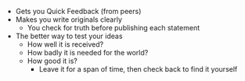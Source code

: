 - Gets you Quick Feedback (from peers)
- Makes you write originals clearly
	- You check for truth before publishing each statement
- The better way to test your ideas
	- How well it is received?
	- How badly it is needed for the world?
	- How good it is?
		- Leave it for a span of time, then check back to find it yourself
